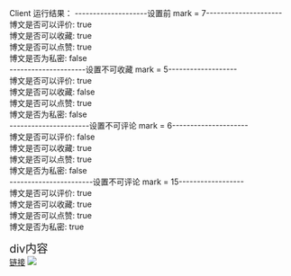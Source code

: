 Client 运行结果：
--------------------设置前     mark = 7---------------------<br/>
博文是否可以评价: true <br/>
博文是否可以收藏: true <br/>
博文是否可以点赞: true <br/>
博文是否为私密: false <br/>
---------------------设置不可收藏     mark = 5-------------------<br/>
博文是否可以评价: true <br/>
博文是否可以收藏: false  <br/>
博文是否可以点赞: true <br/>
博文是否为私密: false <br/>
----------------------设置不可评论    mark = 6--------------------- <br/>
博文是否可以评价: false <br/>
博文是否可以收藏: true <br/>
博文是否可以点赞: true <br/>
博文是否为私密: false <br/>
-----------------------设置不可评论    mark = 15------------------ <br/>
博文是否可以评价: true <br/>
博文是否可以收藏: true <br/>
博文是否可以点赞: true <br/>
博文是否为私密: true <br/>
<div style="font-size:20px">div内容</div>
<a href="http://www.baidu.com">链接</a>
<img src="http://img5.imgtn.bdimg.com/it/u=807605679,2027849210&fm=27&gp=0.jpg"/>
